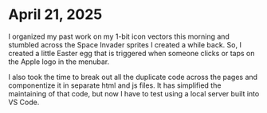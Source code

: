 # April 21, 2025

I organized my past work on my 1-bit icon vectors this morning and stumbled across the Space Invader sprites I created a while back. So, I created a little Easter egg that is triggered when someone clicks or taps on the Apple logo in the menubar. 

I also took the time to break out all the duplicate code across the pages and componentize it in separate html and js files. It has simplified the maintaining of that code, but now I have to test using a local server built into VS Code. 